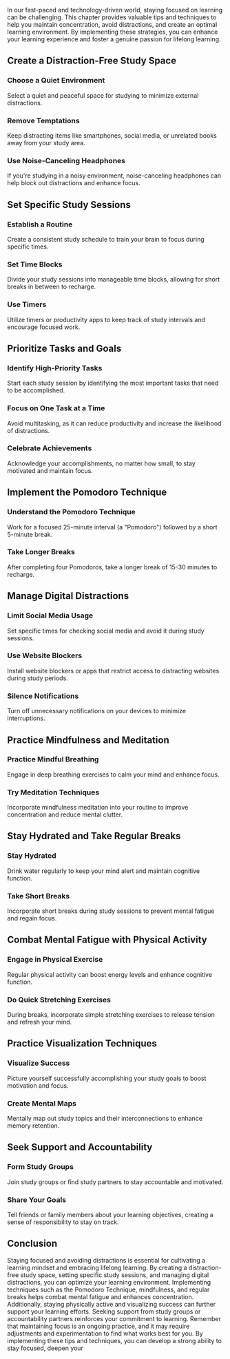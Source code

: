 
In our fast-paced and technology-driven world, staying focused on learning can be challenging. This chapter provides valuable tips and techniques to help you maintain concentration, avoid distractions, and create an optimal learning environment. By implementing these strategies, you can enhance your learning experience and foster a genuine passion for lifelong learning.

## Create a Distraction-Free Study Space

### Choose a Quiet Environment

Select a quiet and peaceful space for studying to minimize external distractions.

### Remove Temptations

Keep distracting items like smartphones, social media, or unrelated books away from your study area.

### Use Noise-Canceling Headphones

If you're studying in a noisy environment, noise-canceling headphones can help block out distractions and enhance focus.

## Set Specific Study Sessions

### Establish a Routine

Create a consistent study schedule to train your brain to focus during specific times.

### Set Time Blocks

Divide your study sessions into manageable time blocks, allowing for short breaks in between to recharge.

### Use Timers

Utilize timers or productivity apps to keep track of study intervals and encourage focused work.

## Prioritize Tasks and Goals

### Identify High-Priority Tasks

Start each study session by identifying the most important tasks that need to be accomplished.

### Focus on One Task at a Time

Avoid multitasking, as it can reduce productivity and increase the likelihood of distractions.

### Celebrate Achievements

Acknowledge your accomplishments, no matter how small, to stay motivated and maintain focus.

## Implement the Pomodoro Technique

### Understand the Pomodoro Technique

Work for a focused 25-minute interval (a "Pomodoro") followed by a short 5-minute break.

### Take Longer Breaks

After completing four Pomodoros, take a longer break of 15-30 minutes to recharge.

## Manage Digital Distractions

### Limit Social Media Usage

Set specific times for checking social media and avoid it during study sessions.

### Use Website Blockers

Install website blockers or apps that restrict access to distracting websites during study periods.

### Silence Notifications

Turn off unnecessary notifications on your devices to minimize interruptions.

## Practice Mindfulness and Meditation

### Practice Mindful Breathing

Engage in deep breathing exercises to calm your mind and enhance focus.

### Try Meditation Techniques

Incorporate mindfulness meditation into your routine to improve concentration and reduce mental clutter.

## Stay Hydrated and Take Regular Breaks

### Stay Hydrated

Drink water regularly to keep your mind alert and maintain cognitive function.

### Take Short Breaks

Incorporate short breaks during study sessions to prevent mental fatigue and regain focus.

## Combat Mental Fatigue with Physical Activity

### Engage in Physical Exercise

Regular physical activity can boost energy levels and enhance cognitive function.

### Do Quick Stretching Exercises

During breaks, incorporate simple stretching exercises to release tension and refresh your mind.

## Practice Visualization Techniques

### Visualize Success

Picture yourself successfully accomplishing your study goals to boost motivation and focus.

### Create Mental Maps

Mentally map out study topics and their interconnections to enhance memory retention.

## Seek Support and Accountability

### Form Study Groups

Join study groups or find study partners to stay accountable and motivated.

### Share Your Goals

Tell friends or family members about your learning objectives, creating a sense of responsibility to stay on track.

## Conclusion

Staying focused and avoiding distractions is essential for cultivating a learning mindset and embracing lifelong learning. By creating a distraction-free study space, setting specific study sessions, and managing digital distractions, you can optimize your learning environment. Implementing techniques such as the Pomodoro Technique, mindfulness, and regular breaks helps combat mental fatigue and enhances concentration. Additionally, staying physically active and visualizing success can further support your learning efforts. Seeking support from study groups or accountability partners reinforces your commitment to learning. Remember that maintaining focus is an ongoing practice, and it may require adjustments and experimentation to find what works best for you. By implementing these tips and techniques, you can develop a strong ability to stay focused, deepen your
